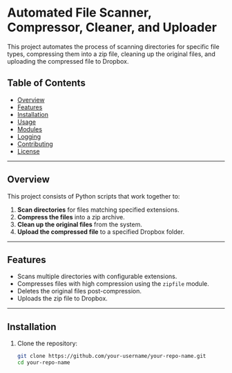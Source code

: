 # Automated File Scanner, Compressor, Cleaner, and Uploader

This project automates the process of scanning directories for specific file types, compressing them into a zip file, cleaning up the original files, and uploading the compressed file to Dropbox.

## Table of Contents

- [Overview](#overview)
- [Features](#features)
- [Installation](#installation)
- [Usage](#usage)
- [Modules](#modules)
- [Logging](#logging)
- [Contributing](#contributing)
- [License](#license)

---

## Overview

This project consists of Python scripts that work together to:

1. **Scan directories** for files matching specified extensions.
2. **Compress the files** into a zip archive.
3. **Clean up the original files** from the system.
4. **Upload the compressed file** to a specified Dropbox folder.

---

## Features

- Scans multiple directories with configurable extensions.
- Compresses files with high compression using the `zipfile` module.
- Deletes the original files post-compression.
- Uploads the zip file to Dropbox.

---

## Installation

1. Clone the repository:
   ```bash
   git clone https://github.com/your-username/your-repo-name.git
   cd your-repo-name
